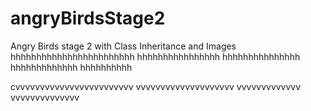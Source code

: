 # angryBirdsStage2
Angry Birds stage 2 with Class Inheritance and Images
hhhhhhhhhhhhhhhhhhhhhhhh
hhhhhhhhhhhhhhhh
hhhhhhhhhhhhhhh
hhhhhhhhhhhhh
hhhhhhhhhh


















cvvvvvvvvvvvvvvvvvvvvvvvv
vvvvvvvvvvvvvvvvvvvv
vvvvvvvvvvvvv
vvvvvvvvvvvvvv
